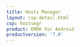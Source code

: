 ```yaml
---
title: Hosts Manager
layout: csp-detail.html
csp: hostsmgr
product: EMDK For Android
productversion: '7.0'
---
```











